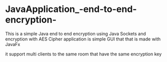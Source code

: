 # JavaApplication_-end-to-end-encryption-
This is a simple Java end to end encryption using Java Sockets and encryption with AES Cipher
application is simple GUI that that is made with JavaFx 

it support multi clients to the same room that have the same encryption key
